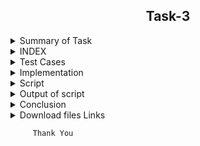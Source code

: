 
<h2 align="center">Task-3</h2>

<details>
  <summary> Summary of Task </summary>
  
    1- Write a script in Shell.
     
    2- This script has been used to download 2 google sheets. 
     
    3- Both of those Google sheets will have the formate csv file. 
     
    4- Only the name, Average and Sum columns and their values should be printed. 
  
</details>

<details>
<summary> INDEX </summary>
  <ul>
    <br>
    <li> Test cases</li>
    <li> Implementation </li>
    <li> Script </li>
    <li> Output of script </li>
    <li> Conclusion  </li>
    <li> download files links </li>
  </ul>
  </details>

<details>
  <summary> Test Cases </summary>
  
| **SR-No.** | **TEST CASE** | **COMMAND** | **TEST OUTCOME** | **EXPECTED OUTCOME** | **STATUS** | **REMARKS** |
| --- | --- | --- | --- | --- | --- | ---- |  
| **1** | First, we converted the link of the spreadsheet to the csv format | No Command |After that, We went to publish to the web option then change the spreadsheet link in csv format | After using Publish to the web option in Spreadsheet succesully got the link of Spreadsheet in csv format  | **Passed** | Testing has been passed |
| **2** | Download the spreadsheet | wget -q url of Spreadsheet | We used Wget command to download the spreadsheet in csv format. | After using wget command Spreadsheet successfully download in csv format.  | **Passed** | Testing has been passed |
| **3** | Rename the download file | mv "pub?output=csv" output1.csv | Using mv command  downloaded file successfully  rename. | After using mv command download file was successfully renamed.  | **Passed** | Testing has been passed |
| **4** | Get the output in NAME,AVRAGE and SUM | AWK command | Using awk command got the result of three columns NAME, AVERAGE and SUM | After using awk command, we got the result of 3 columns.Name,average,Sum |  **Passed** | Testing has been passed |
| **5** |After add any column in Spreadsheet  | No command | Using insert option added  any column in spreadsheet got the update result and added column is showing in csv file.| After that when we used inset option, we added any column in the spreadsheet, so we got the result of the update column and added column is showing in csv file.|  **Passed** | Testing has been passed |
| **6** |After add any ROW in Spreadsheet  | No command | Using insert option added the any ROW in spreadsheet got the update result and added ROW is showing in csv file.| After that when we used the insert option,we added a column in the spreadsheet,so we got the result of the update row.and added ROW is showing in csv file.|  **Passed** | Testing has been passed |
  
  </details>
  
  <details>
  <summary> Implementation </summary>
  
In this script, first of all I copied the spreadsheet link to csv link through web publish option.
After that I downloaded the link to the spreadsheet with the wget command and rename the download file with the mv command.
Then I got the required output from awk command.
  
  </details>
  
  <details>
  <summary> Script </summary>
  </details>
  
  <details>
  <summary> Output of script </summary>
  </details>
  
  <details>
  <summary> Conclusion </summary>
  
  I would like to share my experience while doing this work. The given script is doing its job correctly.
  
  </details>
  
  <details>
  <summary> Download files Links </summary>
  
#### Download the google sheet in csv format for evaluation of self and others on the basis of previous performance.
- [Link for download csv file 1](https://docs.google.com/spreadsheets/d/e/2PACX-1vS9pmOTPTCVI3XdmGtzetXIm9YVD2cnLDXAkBviswsYAifm9d9dq_iKfPFaHOMpL9oxtSJBh-u9R5CW/pub?output=csv)

#### Download the google sheet in  csv format for evaluation of self and others on the basis of task1
- [Link for download csv file 2](https://docs.google.com/spreadsheets/d/e/2PACX-1vSEjogtwoNCCLzmjLHSegdJXH-icphTYJfzpAGC7WYOBPqgkwXNgcC3HQGpfU4tP-Jf8KUTVOHBloX6/pub?output=csv)

  </details>

```
     Thank You
```
